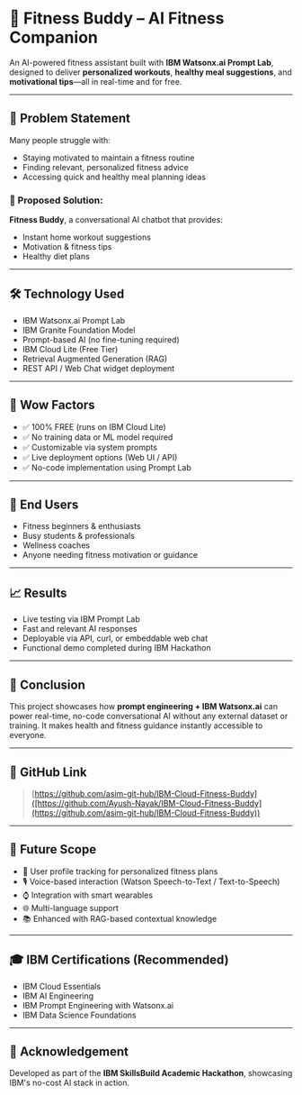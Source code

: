 # 💪 Fitness Buddy – AI Fitness Companion

An AI-powered fitness assistant built with **IBM Watsonx.ai Prompt Lab**, designed to deliver **personalized workouts**, **healthy meal suggestions**, and **motivational tips**—all in real-time and for free.

---

## 🚩 Problem Statement

Many people struggle with:

- Staying motivated to maintain a fitness routine
- Finding relevant, personalized fitness advice
- Accessing quick and healthy meal planning ideas

### 🎯 Proposed Solution:
**Fitness Buddy**, a conversational AI chatbot that provides:
- Instant home workout suggestions
- Motivation & fitness tips
- Healthy diet plans

---

## 🛠️ Technology Used

- IBM Watsonx.ai Prompt Lab
- IBM Granite Foundation Model
- Prompt-based AI (no fine-tuning required)
- IBM Cloud Lite (Free Tier)
- Retrieval Augmented Generation (RAG)
- REST API / Web Chat widget deployment

---

## 🌟 Wow Factors

- ✅ 100% FREE (runs on IBM Cloud Lite)
- ✅ No training data or ML model required
- ✅ Customizable via system prompts
- ✅ Live deployment options (Web UI / API)
- ✅ No-code implementation using Prompt Lab

---

## 👥 End Users

- Fitness beginners & enthusiasts
- Busy students & professionals
- Wellness coaches
- Anyone needing fitness motivation or guidance

---

## 📈 Results

- Live testing via IBM Prompt Lab
- Fast and relevant AI responses
- Deployable via API, curl, or embeddable web chat
- Functional demo completed during IBM Hackathon

---

## 📌 Conclusion

This project showcases how **prompt engineering + IBM Watsonx.ai** can power real-time, no-code conversational AI without any external dataset or training. It makes health and fitness guidance instantly accessible to everyone.

---

## 🔗 GitHub Link

> [https://github.com/asim-git-hub/IBM-Cloud-Fitness-Buddy]([https://github.com/Ayush-Nayak/IBM-Cloud-Fitness-Buddy](https://github.com/asim-git-hub/IBM-Cloud-Fitness-Buddy))

---

## 🔮 Future Scope

- 🔄 User profile tracking for personalized fitness plans  
- 🎙️ Voice-based interaction (Watson Speech-to-Text / Text-to-Speech)  
- ⌚ Integration with smart wearables  
- 🌐 Multi-language support  
- 📚 Enhanced with RAG-based contextual knowledge  

---

## 🎓 IBM Certifications (Recommended)

- IBM Cloud Essentials  
- IBM AI Engineering  
- IBM Prompt Engineering with Watsonx.ai  
- IBM Data Science Foundations  

---

## 🙏 Acknowledgement

Developed as part of the **IBM SkillsBuild Academic Hackathon**, showcasing IBM's no-cost AI stack in action.

